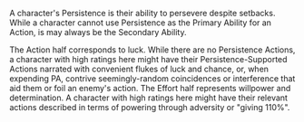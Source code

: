 A character's Persistence is their ability to persevere despite setbacks. While a character cannot use Persistence as the Primary Ability for an Action, is may always be the Secondary Ability.

The Action half corresponds to luck. While there are no Persistence Actions, a character with high ratings here might have their Persistence-Supported Actions narrated with convenient flukes of luck and chance, or, when expending PA, contrive seemingly-random coincidences or interference that aid them or foil an enemy's action.
The Effort half represents willpower and determination. A character with high ratings here might have their relevant actions described in terms of powering through adversity or "giving 110%".